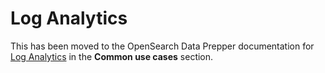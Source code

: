 # Log Analytics

This has been moved to the OpenSearch Data Prepper documentation for  
[Log Analytics](https://docs.opensearch.org/docs/latest/data-prepper/common-use-cases/log-analytics/)
in the **Common use cases** section.
